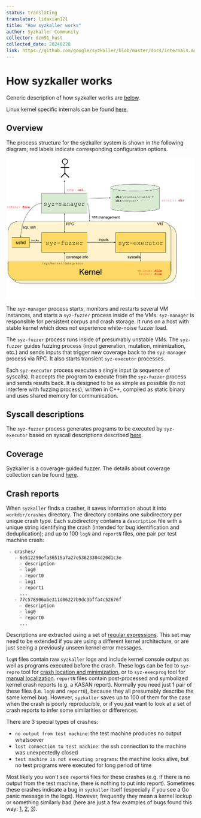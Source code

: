 ```yaml
---
status: translating
translator: lidaxian121
title: "How syzkaller works"
author: Syzkaller Community
collector: dzm91_hust
collected_date: 20240228
link: https://github.com/google/syzkaller/blob/master/docs/internals.md
---
```


# How syzkaller works

Generic description of how syzkaller works are [below](internals.md#overview).

Linux kernel specific internals can be found [here](linux/internals.md).

## Overview

The process structure for the syzkaller system is shown in the following diagram;
red labels indicate corresponding configuration options.

![Process structure for syzkaller](process_structure.png?raw=true)

The `syz-manager` process starts, monitors and restarts several VM instances, and starts a `syz-fuzzer` process inside of the VMs.
`syz-manager` is responsible for persistent corpus and crash storage.
It runs on a host with stable kernel which does not experience white-noise fuzzer load.

The `syz-fuzzer` process runs inside of presumably unstable VMs.
The `syz-fuzzer` guides fuzzing process (input generation, mutation, minimization, etc.) and sends inputs that trigger new coverage back to the `syz-manager` process via RPC.
It also starts transient `syz-executor` processes.

Each `syz-executor` process executes a single input (a sequence of syscalls).
It accepts the program to execute from the `syz-fuzzer` process and sends results back.
It is designed to be as simple as possible (to not interfere with fuzzing process), written in C++, compiled as static binary and uses shared memory for communication.

## Syscall descriptions

The `syz-fuzzer` process generates programs to be executed by `syz-executor` based on syscall descriptions described [here](syscall_descriptions.md).

## Coverage

Syzkaller is a coverage-guided fuzzer. The details about coverage collection can be found [here](coverage.md).

## Crash reports

When `syzkaller` finds a crasher, it saves information about it into `workdir/crashes` directory.
The directory contains one subdirectory per unique crash type.
Each subdirectory contains a `description` file with a unique string identifying the crash (intended for bug identification and deduplication);
and up to 100 `logN` and `reportN` files, one pair per test machine crash:
```
 - crashes/
   - 6e512290efa36515a7a27e53623304d20d1c3e
     - description
     - log0
     - report0
     - log1
     - report1
     ...
   - 77c578906abe311d06227b9dc3bffa4c52676f
     - description
     - log0
     - report0
     ...
```

Descriptions are extracted using a set of [regular expressions](/pkg/report/).
This set may need to be extended if you are using a different kernel architecture, or are just seeing a previously unseen kernel error messages.

`logN` files contain raw `syzkaller` logs and include kernel console output as well as programs executed before the crash.
These logs can be fed to `syz-repro` tool for [crash location and minimization](reproducing_crashes.md),
or to `syz-execprog` tool for [manual localization](executing_syzkaller_programs.md).
`reportN` files contain post-processed and symbolized kernel crash reports (e.g. a KASAN report).
Normally you need just 1 pair of these files (i.e. `log0` and `report0`), because they all presumably describe the same kernel bug.
However, `syzkaller` saves up to 100 of them for the case when the crash is poorly reproducible, or if you just want to look at a set of crash reports to infer some similarities or differences.

There are 3 special types of crashes:
 - `no output from test machine`: the test machine produces no output whatsoever
 - `lost connection to test machine`: the ssh connection to the machine was unexpectedly closed
 - `test machine is not executing programs`: the machine looks alive, but no test programs were executed for long period of time

Most likely you won't see `reportN` files for these crashes (e.g. if there is no output from the test machine, there is nothing to put into report).
Sometimes these crashes indicate a bug in `syzkaller` itself (especially if you see a Go panic message in the logs).
However, frequently they mean a kernel lockup or something similarly bad (here are just a few examples of bugs found this way:
[1](https://groups.google.com/d/msg/syzkaller/zfuHHRXL7Zg/Tc5rK8bdCAAJ),
[2](https://groups.google.com/d/msg/syzkaller/kY_ml6TCm9A/wDd5fYFXBQAJ),
[3](https://groups.google.com/d/msg/syzkaller/OM7CXieBCoY/etzvFPX3AQAJ)).

